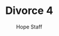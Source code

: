---
image: /assets/img/kl/kl_divorce_4.png
title: Divorce 4
number: 4
categories:
  - Meditations
  - Moments
  - Divorce
author: Hope Staff
notes: Divorce 4
embed: >-
  EMBED_GOES_HERE
transcript: >-
  SOME LINES OF TEXT START HERE
---
